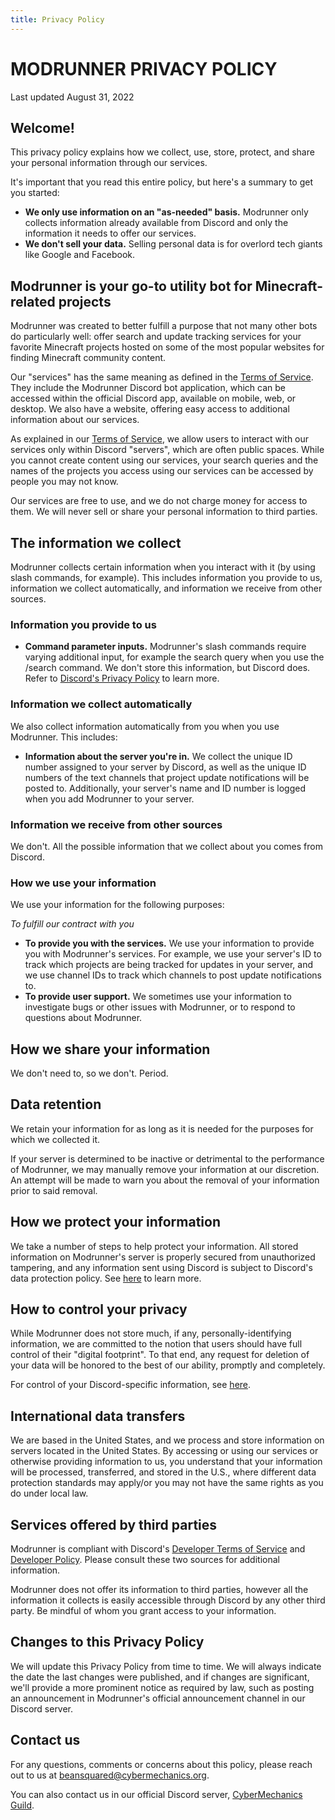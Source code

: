 ```yaml
---
title: Privacy Policy
---
```


# MODRUNNER PRIVACY POLICY

Last updated August 31, 2022

## Welcome!

This privacy policy explains how we collect, use, store, protect, and share your personal information through our services.

It's important that you read this entire policy, but here's a summary to get you started:

- **We only use information on an "as-needed" basis.** Modrunner only collects information already available from Discord and only the information it needs to offer our services.
- **We don't sell your data.** Selling personal data is for overlord tech giants like Google and Facebook.

## Modrunner is your go-to utility bot for Minecraft-related projects

Modrunner was created to better fulfill a purpose that not many other bots do particularly well: offer search and update tracking services for your favorite Minecraft projects hosted on some of the most popular websites for finding Minecraft community content.

Our "services" has the same meaning as defined in the [Terms of Service](/about/tos). They include the Modrunner Discord bot application, which can be accessed within the official Discord app, available on mobile, web, or desktop. We also have a website, offering easy access to additional information about our services.

As explained in our [Terms of Service](/about/tos), we allow users to interact with our services only within Discord "servers", which are often public spaces. While you cannot create content using our services, your search queries and the names of the projects you access using our services can be accessed by people you may not know.

Our services are free to use, and we do not charge money for access to them. We will never sell or share your personal information to third parties.

## The information we collect

Modrunner collects certain information when you interact with it (by using slash commands, for example). This includes information you provide to us, information we collect automatically, and information we receive from other sources.

### Information you provide to us

- **Command parameter inputs.** Modrunner's slash commands require varying additional input, for example the search query when you use the /search command. We don't store this information, but Discord does. Refer to [Discord's Privacy Policy](https://discord.com/privacy) to learn more.

### Information we collect automatically

We also collect information automatically from you when you use Modrunner. This includes:

- **Information about the server you're in.** We collect the unique ID number assigned to your server by Discord, as well as the unique ID numbers of the text channels that project update notifications will be posted to. Additionally, your server's name and ID number is logged when you add Modrunner to your server.

### Information we receive from other sources

We don't. All the possible information that we collect about you comes from Discord.

### How we use your information

We use your information for the following purposes:

_To fulfill our contract with you_

- **To provide you with the services.** We use your information to provide you with Modrunner's services. For example, we use your server's ID to track which projects are being tracked for updates in your server, and we use channel IDs to track which channels to post update notifications to.
- **To provide user support.** We sometimes use your information to investigate bugs or other issues with Modrunner, or to respond to questions about Modrunner.

## How we share your information

We don't need to, so we don't. Period.

## Data retention

We retain your information for as long as it is needed for the purposes for which we collected it.

If your server is determined to be inactive or detrimental to the performance of Modrunner, we may manually remove your information at our discretion. An attempt will be made to warn you about the removal of your information prior to said removal.

## How we protect your information

We take a number of steps to help protect your information. All stored information on Modrunner's server is properly secured from unauthorized tampering, and any information sent using Discord is subject to Discord's data protection policy. See [here](https://discord.com/privacy#how-we-protect-your-information) to learn more.

## How to control your privacy

While Modrunner does not store much, if any, personally-identifying information, we are committed to the notion that users should have full control of their "digital footprint". To that end, any request for deletion of your data will be honored to the best of our ability, promptly and completely.

For control of your Discord-specific information, see [here](https://discord.com/privacy#how-to-control-your-privacy).

## International data transfers

We are based in the United States, and we process and store information on servers located in the United States. By accessing or using our services or otherwise providing information to us, you understand that your information will be processed, transferred, and stored in the U.S., where different data protection standards may apply/or you may not have the same rights as you do under local law.

## Services offered by third parties

Modrunner is compliant with Discord's [Developer Terms of Service](https://discord.com/developers/docs/legal) and [Developer Policy](https://discord.com/developers/docs/policy). Please consult these two sources for additional information.

Modrunner does not offer its information to third parties, however all the information it collects is easily accessible through Discord by any other third party. Be mindful of whom you grant access to your information.

## Changes to this Privacy Policy

We will update this Privacy Policy from time to time. We will always indicate the date the last changes were published, and if changes are significant, we'll provide a more prominent notice as required by law, such as posting an announcement in Modrunner's official announcement channel in our Discord server.

## Contact us

For any questions, comments or concerns about this policy, please reach out to us at [beansquared@cybermechanics.org](mailto:beansquared@cybermechanics.org).

You can also contact us in our official Discord server, [CyberMechanics Guild](https://discord.gg/rS264xm5Yt).
